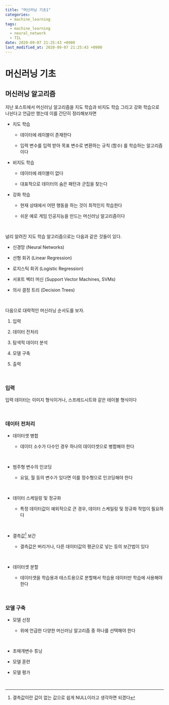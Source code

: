 ```yaml
---
title: "머신러닝 기초1"
categories:
  - machine_learning
tags:
  - machine_learning
  - neural_network
  - TIL
date: 2020-09-07 21:25:43 +0900
last_modified_at: 2020-09-07 21:25:43 +0900
---
```


# 머신러닝 기초

## 머신러닝 알고리즘

지난 포스트에서 머신러닝 알고리즘을 지도 학습과 비지도 학습 그리고 강화 학습으로 나뉜다고 언급만 했는데 이를 간단히 정리해보자면

- 지도 학습

  - 데이터에 레이블이 존재한다

  - 입력 변수를 입력 받아 목표 변수로 변환하는 규칙 (함수) 를 학습하는 알고리즘이다

- 비지도 학습

  - 데이터에 레이블이 없다

  - 대표적으로 데이터의 숨은 패턴과 군집을 찾는다

- 강화 학습

  - 현재 상태에서 어떤 행동을 하는 것이 최적인지 학습한다

  - 쉬운 예로 게임 인공지능을 만드는 머신러닝 알고리즘이다

<br>

널리 알려진 지도 학습 알고리즘으로는 다음과 같은 것들이 있다.

- 신경망 (Neural Networks)

- 선형 회귀 (Linear Regression)

- 로지스틱 회귀 (Logistic Regression)

- 서포트 벡터 머신 (Support Vector Machines, SVMs)

- 의사 결정 트리 (Decision Trees)

<br>

다음으로 대략적인 머신러닝 순서도를 보자.

1. 입력

2. 데이터 전처리

3. 탐색적 데이터 분석

4. 모델 구축

5. 출력

<br>

### 입력
    
입력 데이터는 이미지 형식이거나, 스프레드시트와 같은 테이블 형식이다

<br>

### 데이터 전처리

- 데이터셋 병합

  - 데이터 소수가 다수인 경우 하나의 데이터셋으로 병합해야 한다

<br>

- 범주형 변수의 인코딩
 
  - 요일, 월 등의 변수가 있다면 이를 정수형으로 인코딩해야 한다

<br>

- 데이터 스케일링 및 정규화
 
  - 특정 데이터값이 예외적으로 큰 경우, 데이터 스케일링 및 정규화 작업이 필요하다

<br>

- 결측값[^1] 보간
 
  - 결측값은 버리거나, 다른 데이터값의 평균으로 넣는 등의 보간법이 있다

<br>

- 데이터셋 분할
 
  - 데이터셋을 학습용과 테스트용으로 분할해서 학습용 데이터만 학습에 사용해야 한다

<br>

### 모델 구축
  
- 모델 선정

  - 위에 언급한 다양한 머신러닝 알고리즘 중 하나를 선택해야 한다

<br>

- 초매개변수 튜닝

- 모델 훈련

- 모델 평가

<br>

[^1]:결측값이란 값이 없는 값으로 쉽게 NULL이라고 생각하면 되겠다